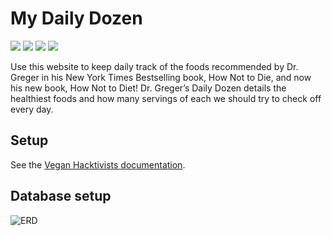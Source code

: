 # My Daily Dozen

[![](https://img.shields.io/badge/community-discord-black?style=flat-square&labelColor=000&color=7289da)](https://discord.com/channels/829144774929940550/829184914757910549)
[![](https://img.shields.io/badge/sponsor-patreon-black?style=flat-square&labelColor=000&color=ff424d)](https://patreon.com/veganhacktivists)
[![](https://img.shields.io/badge/trello-vh--playground-black?style=flat-square&labelColor=000&color=026aa7)](https://trello.com/b/J3JW43mY/vh-playground)
[![](https://img.shields.io/badge/website-mydailydozen.org-black?style=flat-square&labelColor=000&color=ff0097)](https://mydailydozen.org)

Use this website to keep daily track of the foods recommended by Dr. Greger in
his New York Times Bestselling book, How Not to Die, and now his new book, How
Not to Diet! Dr. Greger’s Daily Dozen details the healthiest foods and how many
servings of each we should try to check off every day.

## Setup

See the [Vegan Hacktivists documentation](https://github.com/veganhacktivists/documentation).

## Database setup

![ERD](https://camo.githubusercontent.com/90506238bb70d528c447e16573b7c1a52b2e9ef2/68747470733a2f2f692e696d6775722e636f6d2f6768595a3775652e706e67)
